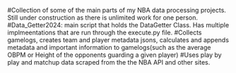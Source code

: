 #Collection of some of the main parts of my NBA data processing projects. Still under construction as there is unlimited work for one person.
#Data_Getter2024: main script that holds the DataGetter Class. Has multiple implmeentations that are run through the execute.py file.
#Collects gamelogs, creates team and player metadata jsons, calculates and appends metadata and important information to gamelogs(such as the average OBPM or Height of the opponents guarding a given player)
#Uses play by play and matchup data scraped from the the NBA API and other sites.

